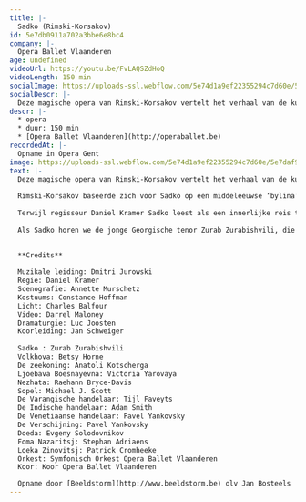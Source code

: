 ```yaml
---
title: |-
  Sadko (Rimski-Korsakov)
id: 5e7db0911a702a3bbe6e8bc4
company: |-
  Opera Ballet Vlaanderen
age: undefined
videoUrl: https://youtu.be/FvLAQSZdHoQ
videoLength: 150 min
socialImage: https://uploads-ssl.webflow.com/5e74d1a9ef22355294c7d60e/5e7daf9a920e35233d2501c9_SADKO_productiebeeld_01_34A9748_(c)AnnemieAugustijns_web.jpg
socialDescr: |-
  Deze magische opera van Rimski-Korsakov vertelt het verhaal van de kunstenaar Sadko die met zijn kunst de anderen ervan wil overtuigen het isolement te doorbreken en nieuwe werelden te ontsluiten. Zijn droom wordt echter vijandig onthaald. Alleen Volkhova, de dochter van de zeekoning, betoverd door Sadko’s muziek, helpt hem zijn visionaire ideeën te realiseren.
descr: |-
  * opera
  * duur: 150 min
  * [Opera Ballet Vlaanderen](http://operaballet.be)‍
recordedAt: |-
  Opname in Opera Gent
image: https://uploads-ssl.webflow.com/5e74d1a9ef22355294c7d60e/5e7daf9a920e35233d2501c9_SADKO_productiebeeld_01_34A9748_(c)AnnemieAugustijns_web.jpg
text: |-
  Deze magische opera van Rimski-Korsakov vertelt het verhaal van de kunstenaar Sadko die met zijn kunst de anderen ervan wil overtuigen het isolement te doorbreken en nieuwe werelden te ontsluiten. Zijn droom wordt echter vijandig onthaald. Alleen Volkhova, de dochter van de zeekoning, betoverd door Sadko’s muziek, helpt hem zijn visionaire ideeën te realiseren.
  
  Rimski-Korsakov baseerde zich voor Sadko op een middel­eeuwse ‘bylina’ of epos over de gelijknamige avonturier, handelaar en minnestreel, en verweefde die met diverse zeelegenden. Schipperend tussen mensen- en zeewereld en tussen mythe en werkelijkheid verschijnt Sadko als een Slavische variant van zowel Orfeus als Odysseus. Hij belichaamt de scheppende kracht van de fantasie die de strijd aanbindt met de realiteit.
  
  Terwijl regisseur Daniel Kramer Sadko leest als een innerlijke reis tussen een mannelijke, exploratieve en een vrouwelijke, spirituele kijk op de wereld, verbond Rimski-Korsakov in zijn door en door lyrische partituur Russische volksmuziek en meeslepende ballades met een wervelende orkestratie. Na een Tsjaikovski-drieluik, Lady Macbeth van Mtsensk (Sjostakovitsj) en Khovansjtsjina (Moesorgski) zet Opera Ballet Vlaanderen zijn boeiende exploratie van de Russische opera verder onder de gedreven muzikale leiding van Dmitri Jurowski.
  
  Als Sadko horen we de jonge Georgische tenor Zurab Zurabishvili, die stilaan aan een internationale doorbraak begint. De Amerikaanse sopraan Betsy Horne vertolkt de rol van de zeeprinses Volkhova en kent daarmee haar Belgische debuut. De bas Anatoli Kotscherga kruipt in de rol van de Zeekoning.
  

  **Credits**
  
  Muzikale leiding: Dmitri Jurowski
  Regie: Daniel Kramer
  Scenografie: Annette Murschetz
  Kostuums: Constance Hoffman
  Licht: Charles Balfour
  Video: Darrel Maloney
  Dramaturgie: Luc Joosten
  Koorleiding: Jan Schweiger
  
  Sadko : Zurab Zurabishvili
  Volkhova: Betsy Horne
  De zeekoning: Anatoli Kotscherga
  Ljoebava Boesnayevna: Victoria Yarovaya
  Nezhata: Raehann Bryce-Davis
  Sopel: Michael J. Scott
  De Varangische handelaar: Tijl Faveyts
  De Indische handelaar: Adam Smith
  De Venetiaanse handelaar: Pavel Yankovsky
  De Verschijning: Pavel Yankovsky
  Doeda: Evgeny Solodovnikov
  Foma Nazaritsj: Stephan Adriaens
  Loeka Zinovitsj: Patrick Cromheeke
  Orkest: Symfonisch Orkest Opera Ballet Vlaanderen
  Koor: Koor Opera Ballet Vlaanderen

  Opname door [Beeldstorm](http://www.beeldstorm.be) olv Jan Bosteels
---
```

